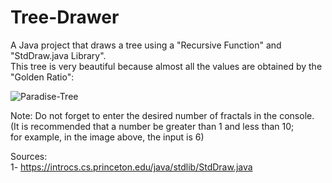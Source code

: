 # Tree-Drawer  
A Java project that draws a tree using a "Recursive Function" and "StdDraw.java Library".  
This tree is very beautiful because almost all the values are obtained by the "Golden Ratio":  

![Paradise-Tree](https://user-images.githubusercontent.com/107344017/173254761-e844ca53-948c-4ebd-9ba8-c8afc462f4b4.jpg)  

Note: Do not forget to enter the desired number of fractals in the console.  
(It is recommended that a number be greater than 1 and less than 10;  
for example, in the image above, the input is 6)  

Sources:  
1- https://introcs.cs.princeton.edu/java/stdlib/StdDraw.java  
